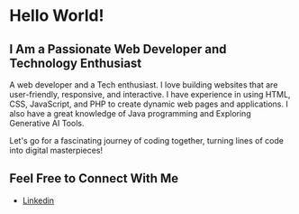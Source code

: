 <h1>Hello World!</h1>
<h2>I Am a Passionate Web Developer and Technology Enthusiast</h2>
<p>A web developer and a Tech enthusiast. I love building websites that are user-friendly, responsive, and interactive. I have experience in using HTML, CSS, JavaScript, and PHP to create dynamic web pages and applications. I also have a great knowledge of Java programming and Exploring Generative AI Tools.</p>
<p>Let's go for a fascinating journey of coding together, turning lines of code into digital masterpieces!</p>
<h2>Feel Free to Connect With Me</h2>
<ul>
    <li><a href="www.linkedin.com/in/safalya-kumbhare-4b5a9027b">Linkedin</a></li>
</ul>

